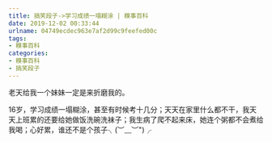 ```yaml
---
title: 搞笑段子->学习成绩一塌糊涂 | 糗事百科
date: 2019-12-02 00:33:44
urlname: 04749ecdec963e7af2d99c9feefed00c
tags: 
- 糗事百科
categories:
- 糗事百科
- 搞笑段子
---
```

老天给我一个妹妹一定是来折磨我的。

16岁，学习成绩一塌糊涂，甚至有时候考十几分；天天在家里什么都不干，我天天上班累的还要给她做饭洗碗洗袜子；我生病了爬不起来床，她连个粥都不会煮给我喝；心好累，谁还不是个孩子╮(︶﹏︶")╭


